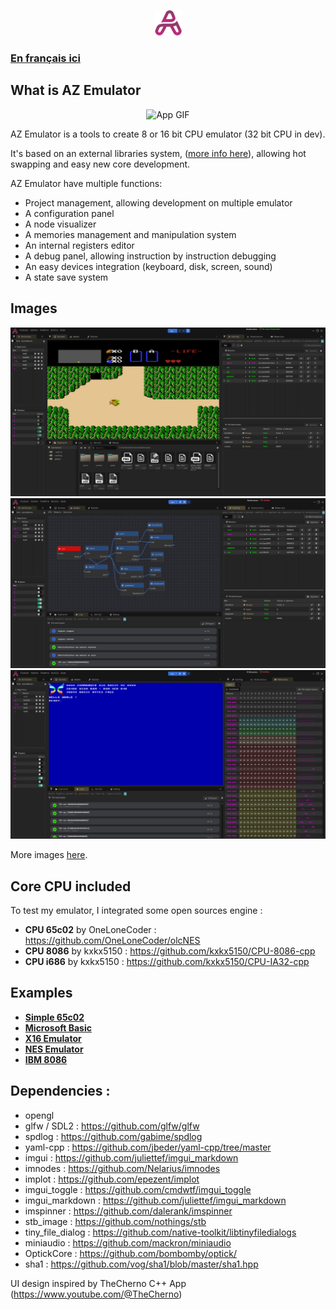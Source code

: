 <p align="center">
    <img src="./appData/resources/icons/AppIcon.png" alt="AppIcon"/>
</p>

### **[En français ici](docs/README-FR.md)**

## What is AZ Emulator

<p align="center">
    <img src="./docs/img/X16.gif" alt="App GIF"/>
</p>

AZ Emulator is a tools to create 8 or 16 bit CPU emulator (32 bit CPU in dev).

It's based on an external libraries system, ([more info here](docs/Librairies.md)), allowing hot swapping and easy new core development.

AZ Emulator have multiple functions:
- Project management, allowing development on multiple emulator
- A configuration panel
- A node visualizer
- A memories management and manipulation system
- An internal registers editor
- A debug panel, allowing instruction by instruction debugging
- An easy devices integration (keyboard, disk, screen, sound)
- A state save system

## Images
<p align="center">
    <img src="./docs/img/NES-1.png" alt="Example nes"/>
    <img src="./docs/img/NES-3.png" alt="Example nes archi"/>
    <img src="./docs/img/X16-1.png" alt="Example x16"/>
</p>

More images [here](./docs/img/README.md).

## Core CPU included

To test my emulator, I integrated some open sources engine :

- **CPU 65c02** by OneLoneCoder : https://github.com/OneLoneCoder/olcNES
- **CPU 8086** by kxkx5150 : https://github.com/kxkx5150/CPU-8086-cpp
- **CPU i686** by kxkx5150 : https://github.com/kxkx5150/CPU-IA32-cpp

## Examples

- [**Simple 65c02**](./docs/Example-65c02.md)
- [**Microsoft Basic**](./docs/Example-MSBASIC.md)
- [**X16 Emulator**](./docs/Example-X16.md)
- [**NES Emulator**](./docs/Example-NES.md)
- [**IBM 8086**](./docs/Example-i8086.md)

## Dependencies :

- opengl
- glfw / SDL2 : https://github.com/glfw/glfw
- spdlog : https://github.com/gabime/spdlog
- yaml-cpp : https://github.com/jbeder/yaml-cpp/tree/master
- imgui : https://github.com/juliettef/imgui_markdown
- imnodes : https://github.com/Nelarius/imnodes
- implot : https://github.com/epezent/implot
- imgui_toggle : https://github.com/cmdwtf/imgui_toggle
- imgui_markdown : https://github.com/juliettef/imgui_markdown
- imspinner : https://github.com/dalerank/imspinner
- stb_image : https://github.com/nothings/stb
- tiny_file_dialog : https://github.com/native-toolkit/libtinyfiledialogs
- miniaudio : https://github.com/mackron/miniaudio
- OptickCore : https://github.com/bombomby/optick/
- sha1 : https://github.com/vog/sha1/blob/master/sha1.hpp

UI design inspired by TheCherno C++ App (https://www.youtube.com/@TheCherno)
